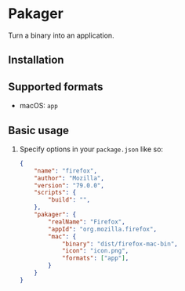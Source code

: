 # Pakager

Turn a binary into an application.

## Installation

## Supported formats
- macOS: `app`

## Basic usage
1. Specify options in your `package.json` like so:
    ```json
    {
        "name": "firefox",
        "author": "Mozilla",
        "version": "79.0.0",
        "scripts": {
            "build": "",
        },
        "pakager": {
            "realName": "Firefox",
            "appId": "org.mozilla.firefox",
            "mac": {
                "binary": "dist/firefox-mac-bin",
                "icon": "icon.png",
                "formats": ["app"],
            }
        }
    }
    ```
